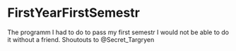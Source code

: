 # FirstYearFirstSemestr
The programm I had to do to pass my first semestr
I would not be able to do it without a friend. Shoutouts to @Secret_Targryen
